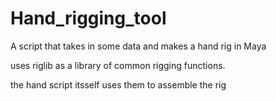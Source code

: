 # Hand_rigging_tool
A script that takes in some data and makes a hand rig in Maya

uses riglib as a library of common rigging functions. 

the hand script itsself uses them to assemble the rig
